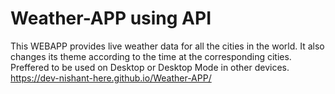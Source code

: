# Weather-APP using API
This WEBAPP provides live weather data for all the cities in the world.
It also changes its theme according to the time at the corresponding cities.
Preffered to be used on Desktop or Desktop Mode in other devices.
https://dev-nishant-here.github.io/Weather-APP/
